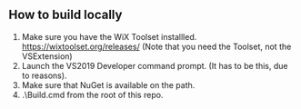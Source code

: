 ## How to build locally
1. Make sure you have the WiX Toolset installled. https://wixtoolset.org/releases/ (Note that you need the Toolset, not the VSExtension)
1. Launch the VS2019 Developer command prompt. (It has to be this, due to reasons).
1. Make sure that NuGet is available on the path.
1. .\Build.cmd from the root of this repo.
